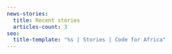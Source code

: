 ```yaml
---
news-stories:
  title: Recent stories
  articles-count: 3
seo:
  title-template: "%s | Stories | Code for Africa"
---
```

